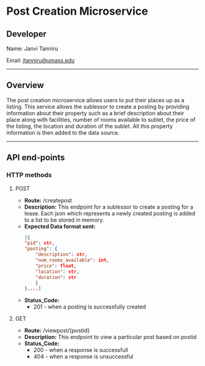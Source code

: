 # Post Creation Microservice

## Developer

Name: Janvi Tanniru

Email: jtanniru@umass.edu

---
## Overview 
The post creation microservice allows users to put their places up as a listing. This service allows the sublessor to create a posting by providing information about their property such as a brief description about their place along with facilities, number of rooms available to sublet, the price of the listing, the location and duration of the sublet. All this property information is then added to the data source. 

---

## API end-points 


### HTTP methods

1. POST
    * **Route:** /createpost
    * **Description:** This endpoint for a sublessor to create a posting for a lease. Each json which represents a newly created posting is added to a list to be stored in memory.
    * **Expected Data format sent:**
        ```json
        [{
        "pid": str, 
        "posting": { 
            "description": str, 
            "num_rooms_available": int,
            "price": float,
            "location": str,
            "duration": str
            }
        },...]
        ```
    * **Status_Code:** 
        * 201 - when a posting is successfully created 


      
2. GET
    * **Route:** /viewpost/{postid}
    * **Description:** This endpoint to view a particular post based on postid 
    * **Status_Code:** 
        * 200 - when a response is successfull
        * 404 - when a response is unsuccessful


